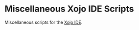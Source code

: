Miscellaneous Xojo IDE Scripts
==============================

Miscellaneous scripts for the [Xojo IDE](http://www.xojo.com).